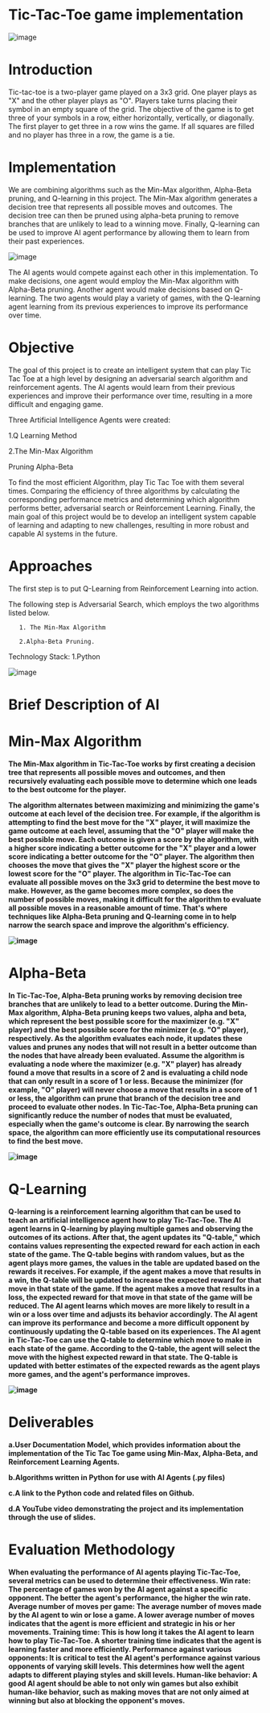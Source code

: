 <b><H1>Tic-Tac-Toe game implementation</H1></b>
















![image](https://github.com/aishwaryaedupuganti/Tic-Tac-Toe--Project-AI/assets/78846108/84f6a690-7789-44d7-9678-8ffdb1fa1489)


<b><H1>Introduction</H1></b>

Tic-tac-toe is a two-player game played on a 3x3 grid. One player plays as "X" and the other player plays as "O". Players take turns placing their symbol in an empty square of the grid. The objective of the game is to get three of your symbols in a row, either horizontally, vertically, or diagonally. The first player to get three in a row wins the game. If all squares are filled and no player has three in a row, the game is a tie.


<b><H1>Implementation</H1></b>

We are combining algorithms such as the Min-Max algorithm, Alpha-Beta pruning, and Q-learning in this project. The Min-Max algorithm generates a decision tree that represents all possible moves and outcomes. The decision tree can then be pruned using alpha-beta pruning to remove branches that are unlikely to lead to a winning move. Finally, Q-learning can be used to improve AI agent performance by allowing them to learn from their past experiences.


![image](https://github.com/aishwaryaedupuganti/Tic-Tac-Toe--Project-AI/assets/78846108/463c795a-fdee-4929-a7cf-892ef035a6be)

The AI agents would compete against each other in this implementation. To make decisions, one agent would employ the Min-Max algorithm with Alpha-Beta pruning. Another agent would make decisions based on Q-learning. The two agents would play a variety of games, with the Q-learning agent learning from its previous experiences to improve its performance over time.

<b><H1>Objective</H1></b>

The goal of this project is to create an intelligent system that can play Tic Tac Toe at a high level by designing an adversarial search algorithm and reinforcement agents. The AI agents would learn from their previous experiences and improve their performance over time, resulting in a more difficult and engaging game.

Three Artificial Intelligence Agents were created:

 1.Q Learning Method
 
 2.The Min-Max Algorithm

Pruning Alpha-Beta

To find the most efficient Algorithm, play Tic Tac Toe with them several times. Comparing the efficiency of three algorithms by calculating the corresponding performance metrics and determining which algorithm performs better, adversarial search or Reinforcement Learning. Finally, the main goal of this project would be to develop an intelligent system capable of learning and adapting to new challenges, resulting in more robust and capable AI systems in the future.

<b><H1>Approaches</H1></b>

The first step is to put Q-Learning from Reinforcement Learning into action.

The following step is Adversarial Search, which employs the two algorithms listed below.

       1. The Min-Max Algorithm
       
       2.Alpha-Beta Pruning. 

Technology Stack: 1.Python

![image](https://github.com/aishwaryaedupuganti/Tic-Tac-Toe--Project-AI/assets/78846108/645901cf-bd09-49e7-95d2-31d491d6482c)

<b><H1>Brief Description of AI</H1><b>

<b><H1>Min-Max Algorithm</H1></b>

The Min-Max algorithm in Tic-Tac-Toe works by first creating a decision tree that represents all possible moves and outcomes, and then recursively evaluating each possible move to determine which one leads to the best outcome for the player.

The algorithm alternates between maximizing and minimizing the game's outcome at each level of the decision tree. For example, if the algorithm is attempting to find the best move for the "X" player, it will maximize the game outcome at each level, assuming that the "O" player will make the best possible move.
Each outcome is given a score by the algorithm, with a higher score indicating a better outcome for the "X" player and a lower score indicating a better outcome for the "O" player. The algorithm then chooses the move that gives the "X" player the highest score or the lowest score for the "O" player.
The algorithm in Tic-Tac-Toe can evaluate all possible moves on the 3x3 grid to determine the best move to make. However, as the game becomes more complex, so does the number of possible moves, making it difficult for the algorithm to evaluate all possible moves in a reasonable amount of time. That's where techniques like Alpha-Beta pruning and Q-learning come in to help narrow the search space and improve the algorithm's efficiency.

![image](https://github.com/aishwaryaedupuganti/Tic-Tac-Toe--Project-AI/assets/78846108/8662d268-70eb-4f48-97ea-00ba7a72ce07)

<b><H1>Alpha-Beta</H1></b>
In Tic-Tac-Toe, Alpha-Beta pruning works by removing decision tree branches that are unlikely to lead to a better outcome.
During the Min-Max algorithm, Alpha-Beta pruning keeps two values, alpha and beta, which represent the best possible score for the maximizer (e.g. "X" player) and the best possible score for the minimizer (e.g. "O" player), respectively. As the algorithm evaluates each node, it updates these values and prunes any nodes that will not result in a better outcome than the nodes that have already been evaluated.
Assume the algorithm is evaluating a node where the maximizer (e.g. "X" player) has already found a move that results in a score of 2 and is evaluating a child node that can only result in a score of 1 or less. Because the minimizer (for example, "O" player) will never choose a move that results in a score of 1 or less, the algorithm can prune that branch of the decision tree and proceed to evaluate other nodes.
In Tic-Tac-Toe, Alpha-Beta pruning can significantly reduce the number of nodes that must be evaluated, especially when the game's outcome is clear. By narrowing the search space, the algorithm can more efficiently use its computational resources to find the best move.

![image](https://github.com/aishwaryaedupuganti/Tic-Tac-Toe--Project-AI/assets/78846108/fa25b1f5-5ef6-4083-96c0-6c2057195594)

<b><H1>Q-Learning</H1></b>
Q-learning is a reinforcement learning algorithm that can be used to teach an artificial intelligence agent how to play Tic-Tac-Toe. The AI agent learns in Q-learning by playing multiple games and observing the outcomes of its actions. After that, the agent updates its "Q-table," which contains values representing the expected reward for each action in each state of the game.
The Q-table begins with random values, but as the agent plays more games, the values in the table are updated based on the rewards it receives. For example, if the agent makes a move that results in a win, the Q-table will be updated to increase the expected reward for that move in that state of the game. If the agent makes a move that results in a loss, the expected reward for that move in that state of the game will be reduced. The AI agent learns which moves are more likely to result in a win or a loss over time and adjusts its behavior accordingly. The AI agent can improve its performance and become a more difficult opponent by continuously updating the Q-table based on its experiences.
The AI agent in Tic-Tac-Toe can use the Q-table to determine which move to make in each state of the game. According to the Q-table, the agent will select the move with the highest expected reward in that state. The Q-table is updated with better estimates of the expected rewards as the agent plays more games, and the agent's performance improves.


![image](https://github.com/aishwaryaedupuganti/Tic-Tac-Toe--Project-AI/assets/78846108/1aa9c300-cf3e-4adc-aa15-5812106d2751)

<b><H1>Deliverables</H1></b>
a.User Documentation Model, which provides information about the implementation of the Tic Tac Toe game using Min-Max, Alpha-Beta, and Reinforcement Learning Agents.

b.Algorithms written in Python for use with AI Agents (.py files)

c.A link to the Python code and related files on Github.

d.A YouTube video demonstrating the project and its implementation through the use of slides.

<b><H1>Evaluation Methodology</H1></b>
When evaluating the performance of AI agents playing Tic-Tac-Toe, several metrics can be used to determine their effectiveness.
Win rate: The percentage of games won by the AI agent against a specific opponent. The better the agent's performance, the higher the win rate.
Average number of moves per game: The average number of moves made by the AI agent to win or lose a game. A lower average number of moves indicates that the agent is more efficient and strategic in his or her movements.
Training time: This is how long it takes the AI agent to learn how to play Tic-Tac-Toe. A shorter training time indicates that the agent is learning faster and more efficiently.
Performance against various opponents: It is critical to test the AI agent's performance against various opponents of varying skill levels. This determines how well the agent adapts to different playing styles and skill levels.
Human-like behavior: A good AI agent should be able to not only win games but also exhibit human-like behavior, such as making moves that are not only aimed at winning but also at blocking the opponent's moves.










